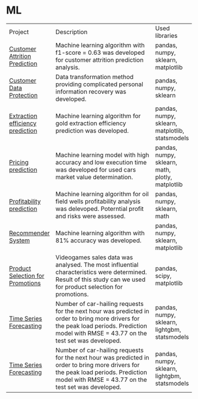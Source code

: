 # ML
<table width=100% valign=top >
  <tr>
    <td width=25%>Project</td>
    <td>Description</td>
    <td width=20%>Used libraries</td>
  </tr>
        <tr>
    <td><a href="https://github.com/Jul876876/ML/tree/main/Customer%20Attrition%20Prediction">Customer Attrition Prediction</a></td>
    <td>Machine learning algorithm with f1-score = 0.63 was developed for customer attrition prediction analysis.</td>
    <td>pandas, numpy, sklearn, matplotlib</td>
  </tr>
      <tr>
    <td><a href="https://github.com/Jul876876/ML/tree/main/Customer%20Data%20Protection">Customer Data Protection</a></td>
    <td>Data transformation method providing complicated personal information recovery was developed.</td>
    <td>pandas, numpy, sklearn</td>
  </tr>
    <tr>
    <td><a href="https://github.com/Jul876876/ML/tree/main/Extraction%20efficiency%20prediction">Extraction efficiency prediction</a></td>
    <td>Machine learning algorithm for gold extraction efficiency prediction was developed.</td>
    <td>pandas, numpy, sklearn, matplotlib, statsmodels</td>
  </tr>
  <tr>
    <td><a href="https://github.com/Jul876876/ML/tree/main/Pricing%20prediction">Pricing prediction</a></td>
    <td>Machine learning model with high accuracy and low execution time was developed for used cars market value determination.</td>
    <td>pandas, numpy, sklearn, math, plotly, matplotlib</td>
  </tr>
  <tr>
    <td><a href="https://github.com/Jul876876/ML/tree/main/Profitability%20prediction">Profitability prediction</a></td>
    <td>Machine learning algorithm for oil field wells profitability analysis was delevoped. Poterntial profit and risks were assessed.</td>
    <td>pandas, numpy, sklearn, math</td>
  </tr>
  <tr>
    <td><a href="https://github.com/Jul876876/ML/tree/main/Recommender%20System">Recommender System</a></td>
    <td>Machine learning algorithm with 81% accuracy was developed.</td>
    <td>pandas, numpy, sklearn, matplotlib</td>
  </tr>
  <tr>
    <td><a href="https://github.com/Jul876876/ML/tree/main/Product%20Selection%20for%20Promotions">Product Selection for Promotions</a></td>
    <td>Videogames sales data was analysed. The most influential characteristics were determined. Result of this study can we used for product selection for promotions.</td>
    <td>pandas, scipy, matplotlib</td>
  </tr>
  <tr>
    <td><a href="https://github.com/Jul876876/ML/tree/main/Time%20Series%20Forecasting">Time Series Forecasting</a></td>
    <td>Number of car-hailing requests for the next hour was predicted in order to bring more drivers for the peak load periods. Prediction model with RMSE = 43.77 on the test set was developed.</td>
    <td>pandas, numpy, sklearn, lightgbm, statsmodels</td>
  </tr>
  <tr>
    <td><a href="https://github.com/Jul876876/ML/tree/main/Time%20Series%20Forecasting">Time Series Forecasting</a></td>
    <td>Number of car-hailing requests for the next hour was predicted in order to bring more drivers for the peak load periods. Prediction model with RMSE = 43.77 on the test set was developed.</td>
    <td>pandas, numpy, sklearn, lightgbm, statsmodels</td>
  </tr>
